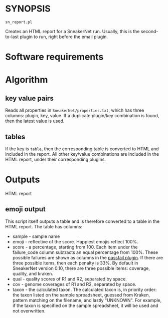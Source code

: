 # SYNOPSIS

`sn_report.pl`

Creates an HTML report for a SneakerNet run. Usually,
this is the second-to-last plugin to run, right before
the email plugin.

# Software requirements

# Algorithm

## key value pairs

Reads all properties in `SneakerNet/properties.txt`, which
has three columns: plugin, key, value. If a duplicate
plugin/key combination is found, then the latest value
is used.

## tables

If the key is `table`, then the corresponding table is 
converted to HTML and included in the report. All other
key/value combinations are included in the HTML report,
under their corresponding plugins.

# Outputs

HTML report

## emoji output

This script itself outputs a table and is therefore converted to a table in the HTML report.
The table has columns:

* sample - sample name
* emoji - reflective of the score.  Happiest emojis reflect 100%.
* score - a percentage, starting from 100.  Each item under the failure_code column subtracts an equal percentage from 100%.  These possible failures are shown as columns in the [passfail plugin](sn_passfail.pl.md).  If there are three possible items, then each penalty is 33%.  By default in SneakerNet version 0.10, there are three possible items: coverage, quality, and kraken.
* qual - quality scores of R1 and R2, separated by space.
* cov - genome coverages of R1 and R2, separated by space.
* taxon - the calculated taxon. The calculated taxon is, in priority order: the taxon listed on the sample spreadsheet, guessed from Kraken, pattern matching on the filename, and lastly "UNKNOWN". For example, if the taxon is specified on the sample spreadsheet, it will be used and not overwritten.

